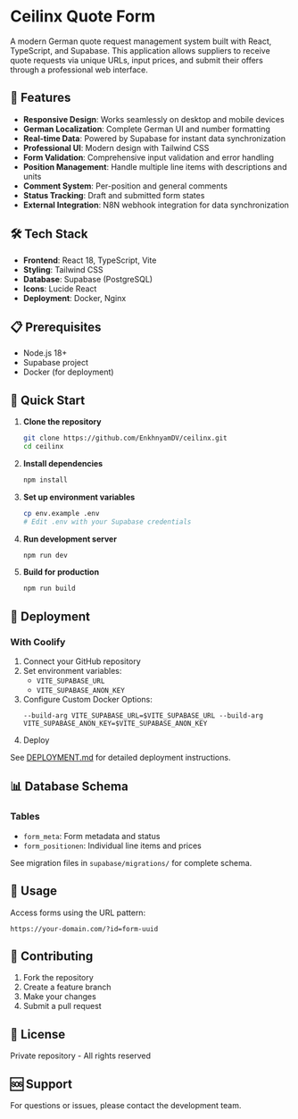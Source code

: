 # Ceilinx Quote Form

A modern German quote request management system built with React, TypeScript, and Supabase. This application allows suppliers to receive quote requests via unique URLs, input prices, and submit their offers through a professional web interface.

## 🚀 Features

- **Responsive Design**: Works seamlessly on desktop and mobile devices
- **German Localization**: Complete German UI and number formatting
- **Real-time Data**: Powered by Supabase for instant data synchronization
- **Professional UI**: Modern design with Tailwind CSS
- **Form Validation**: Comprehensive input validation and error handling
- **Position Management**: Handle multiple line items with descriptions and units
- **Comment System**: Per-position and general comments
- **Status Tracking**: Draft and submitted form states
- **External Integration**: N8N webhook integration for data synchronization

## 🛠 Tech Stack

- **Frontend**: React 18, TypeScript, Vite
- **Styling**: Tailwind CSS
- **Database**: Supabase (PostgreSQL)
- **Icons**: Lucide React
- **Deployment**: Docker, Nginx

## 📋 Prerequisites

- Node.js 18+
- Supabase project
- Docker (for deployment)

## 🏁 Quick Start

1. **Clone the repository**
   ```bash
   git clone https://github.com/EnkhnyamDV/ceilinx.git
   cd ceilinx
   ```

2. **Install dependencies**
   ```bash
   npm install
   ```

3. **Set up environment variables**
   ```bash
   cp env.example .env
   # Edit .env with your Supabase credentials
   ```

4. **Run development server**
   ```bash
   npm run dev
   ```

5. **Build for production**
   ```bash
   npm run build
   ```

## 🚀 Deployment

### With Coolify

1. Connect your GitHub repository
2. Set environment variables:
   - `VITE_SUPABASE_URL`
   - `VITE_SUPABASE_ANON_KEY`
3. Configure Custom Docker Options:
   ```
   --build-arg VITE_SUPABASE_URL=$VITE_SUPABASE_URL --build-arg VITE_SUPABASE_ANON_KEY=$VITE_SUPABASE_ANON_KEY
   ```
4. Deploy

See [DEPLOYMENT.md](DEPLOYMENT.md) for detailed deployment instructions.

## 📊 Database Schema

### Tables
- `form_meta`: Form metadata and status
- `form_positionen`: Individual line items and prices

See migration files in `supabase/migrations/` for complete schema.

## 🔗 Usage

Access forms using the URL pattern:
```
https://your-domain.com/?id=form-uuid
```

## 🤝 Contributing

1. Fork the repository
2. Create a feature branch
3. Make your changes
4. Submit a pull request

## 📄 License

Private repository - All rights reserved

## 🆘 Support

For questions or issues, please contact the development team.
